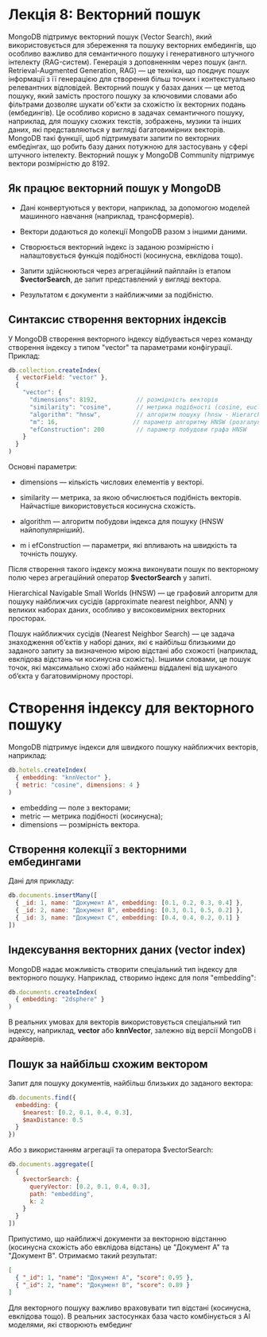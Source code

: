 # Лекція 8: Векторний пошук

MongoDB підтримує векторний пошук (Vector Search), який використовується для збереження та пошуку векторних ембедингів, що особливо важливо для семантичного пошуку і генеративного штучного інтелекту (RAG-систем). Генерація з доповненням через пошук (англ. Retrieval-Augmented Generation, RAG) — це техніка, що поєднує пошук інформації з її генерацією для створення більш точних і контекстуально релевантних відповідей.
Векторний пошук у базах даних — це метод пошуку, який замість простого пошуку за ключовими словами або фільтрами дозволяє шукати об'єкти за схожістю їх векторних подань (ембедингів). Це особливо корисно в задачах семантичного пошуку, наприклад, для пошуку схожих текстів, зображень, музики та інших даних, які представляються у вигляді багатовимірних векторів.
MongoDB такі функції, щоб підтримувати запити по векторних ембедінгах, що робить базу даних потужною для застосувань у сфері штучного інтелекту.
Векторний пошук у MongoDB Community підтримує вектори розмірністю до 8192.


## Як працює векторний пошук у MongoDB
* Дані конвертуються у вектори, наприклад, за допомогою моделей машинного навчання (наприклад, трансформерів).

* Вектори додаються до колекції MongoDB разом з іншими даними.

* Створюється векторний індекс із заданою розмірністю і налаштовується функція подібності (косинусна, евклідова тощо).

* Запити здійснюються через агрегаційний пайплайн із етапом **$vectorSearch**, де запит представлений у вигляді вектора.

* Результатом є документи з найближчими за подібністю.

## Синтаксис створення векторних індексів 
У MongoDB створення векторного індексу відбувається через команду створення індексу з типом "vector" та параметрами конфігурації. Приклад:

```javascript
db.collection.createIndex(
  { vectorField: "vector" },
  {
    "vector": {
      "dimensions": 8192,           // розмірність векторів
      "similarity": "cosine",       // метрика подібності (cosine, euclidean, dotProduct)
      "algorithm": "hnsw",          // алгоритм пошуку (hnsw - Hierarchical Navigable Small Worlds)
      "m": 16,                     // параметр алгоритму HNSW (розгалуження)
      "efConstruction": 200         // параметр побудови графа HNSW
    }
  }
)
```

Основні параметри:

* dimensions — кількість числових елементів у векторі.

* similarity — метрика, за якою обчислюється подібність векторів. Найчастіше використовується косинусна схожість.

* algorithm — алгоритм побудови індекса для пошуку (HNSW найпопулярніший).

* m і efConstruction — параметри, які впливають на швидкість та точність пошуку.

Після створення такого індексу можна виконувати пошук по векторному полю через агрегаційний оператор **$vectorSearch** у запиті.

Hierarchical Navigable Small Worlds (HNSW) — це графовий алгоритм для пошуку найближчих сусідів (approximate nearest neighbor, ANN) у великих наборах даних, особливо у високовимірних векторних просторах.

Пошук найближчих сусідів (Nearest Neighbor Search) — це задача знаходження об’єктів у наборі даних, які є найбільш близькими до заданого запиту за визначеною мірою відстані або схожості (наприклад, евклідова відстань чи косинусна схожість). Іншими словами, це пошук точок, які максимально схожі або найменш віддалені від шуканого об’єкта у багатовимірному просторі.

# Створення індексу для векторного пошуку

MongoDB підтримує індекси для швидкого пошуку найближчих векторів, наприклад:

```js
db.hotels.createIndex(
  { embedding: "knnVector" },
  { metric: "cosine", dimensions: 4 }
)
```
* embedding — поле з векторами;
* metric — метрика подібності (косинусна);
* dimensions — розмірність вектора.

## Створення колекції з векторними ембедингами
Дані для прикладу:

```js
db.documents.insertMany([
  { _id: 1, name: "Документ A", embedding: [0.1, 0.2, 0.3, 0.4] },
  { _id: 2, name: "Документ B", embedding: [0.3, 0.1, 0.5, 0.2] },
  { _id: 3, name: "Документ C", embedding: [0.4, 0.4, 0.2, 0.1] }
])
```

## Індексування векторних даних (vector index)

MongoDB надає можливість створити спеціальний тип індексу для векторного пошуку. Наприклад, створимо індекс для поля "embedding":

```js
db.documents.createIndex(
  { embedding: "2dsphere" }
)
```

В реальних умовах для векторів використовується спеціальний тип індексу, наприклад, **vector** або **knnVector**, залежно від версії MongoDB і драйверів.


## Пошук за найбільш схожим вектором
Запит для пошуку документів, найбільш близьких до заданого вектора:

```js
db.documents.find({
  embedding: {
    $nearest: [0.2, 0.1, 0.4, 0.3],
    $maxDistance: 0.5
  }
})
```

Або з використанням агрегації та оператора $vectorSearch:

```js
db.documents.aggregate([
  {
    $vectorSearch: {
      queryVector: [0.2, 0.1, 0.4, 0.3],
      path: "embedding",
      k: 2
    }
  }
])
```

Припустимо, що найближчі документи за векторною відстанню (косинусна схожість або евклідова відстань) це "Документ A" та "Документ B". Отримаємо такий результат:

```json
[
  { "_id": 1, "name": "Документ A", "score": 0.95 },
  { "_id": 2, "name": "Документ B", "score": 0.89 }
]
```
Для векторного пошуку важливо враховувати тип відстані (косинусна, евклідова тощо). В реальних застосунках база часто комбінується з AI моделями, які створюють ембединг
